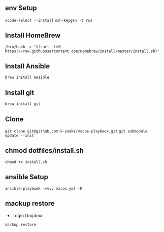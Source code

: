 ## env Setup
`xcode-select --install`
`ssh-keygen -t rsa`

## Install HomeBrew
`/bin/bash -c "$(curl -fsSL https://raw.githubusercontent.com/Homebrew/install/master/install.sh)"`

## Install Ansible
`brew install ansible`

## Install git
`brew install git`

## Clone 
`git clone git@github.com:k-youki/macos-playbook.git`
`git submodule update --init`

## chmod dotfiles/install.sh
`chmod +x install.sh`

## ansible Setup
`ansible-playbook -vvvv macos.yml -K`

## mackup restore
- Login Dropbox

`mackup restore`
